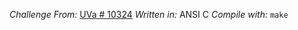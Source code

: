 *Challenge From:* [UVa # 10324](http://uva.onlinejudge.org/external/103/10324.html)
*Written in:* ANSI C
*Compile with:* `make`
